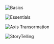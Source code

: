 ![Basics](http://www.sthda.com/english/wiki/be-awesome-in-ggplot2-a-practical-guide-to-be-highly-effective-r-software-and-data-visualization#at_pco=smlwn-1.0&at_si=5a2e88b352f532b8&at_ab=per-2&at_pos=0&at_tot=1)

![Essentials](http://www.sthda.com/english/wiki/ggplot2-essentials)

![Axis Transormation](http://www.sthda.com/english/wiki/ggplot2-axis-scales-and-transformations)

![StoryTelling](http://commercedataservice.github.io/cda_storytelling_in_r/)